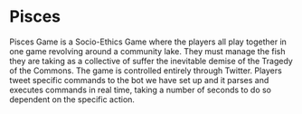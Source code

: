 # Pisces
Pisces Game is a Socio-Ethics Game where the players all play together in one game revolving around a community lake. They must manage the fish they are taking as a collective of suffer the inevitable demise of the Tragedy of the Commons. The game is controlled entirely through Twitter. Players tweet specific commands to the bot we have set up and it parses and executes commands in real time, taking a number of seconds to do so dependent on the specific action.
